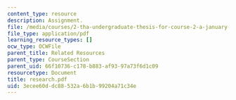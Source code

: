 ```yaml
---
content_type: resource
description: Assignment.
file: /media/courses/2-tha-undergraduate-thesis-for-course-2-a-january-iap-2007/3ecee60ddc88532a6b1b99204a71c34e_research.pdf
file_type: application/pdf
learning_resource_types: []
ocw_type: OCWFile
parent_title: Related Resources
parent_type: CourseSection
parent_uid: 66f10736-c178-b883-af93-97a73f6d1c09
resourcetype: Document
title: research.pdf
uid: 3ecee60d-dc88-532a-6b1b-99204a71c34e
---
```

